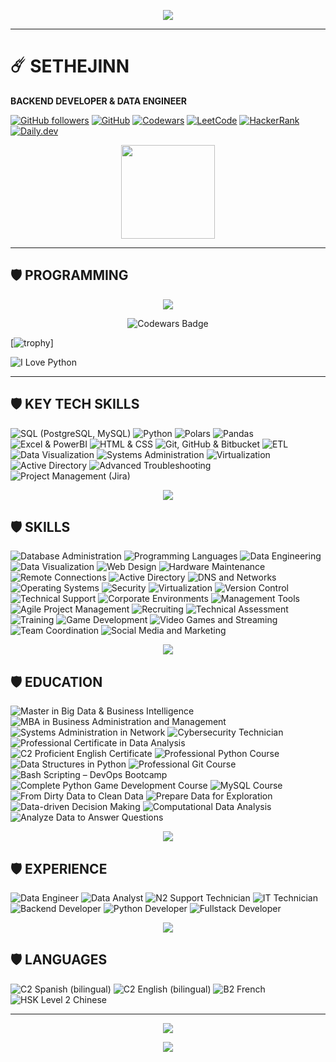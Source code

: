
<p align="center">
  <img src="https://readme-typing-svg.demolab.com?font=Agency+FB&size=85&pause=2000&color=green&center=true&random=true&width=700&height=150&lines=➤+SETHEJINN" />
</a></p>


<hr style="border-color:green;">

# ☄️ SETHEJINN
**BACKEND DEVELOPER & DATA ENGINEER**  

[![GitHub followers](https://img.shields.io/github/followers/sethejinn?style=social)](https://github.com/sethejinn) [![GitHub](https://img.shields.io/badge/GitHub-sethejinn-black?style=flat&logo=github)](https://github.com/sethejinn) [![Codewars](https://img.shields.io/badge/Codewars-BA0C2F?style=flat&logo=codewars&logoColor=white)](https://www.codewars.com/users/sethejinn) [![LeetCode](https://img.shields.io/badge/LeetCode-FFA116?style=flat&logo=leetcode&logoColor=black)](https://leetcode.com/u/sethejinn/) [![HackerRank](https://img.shields.io/badge/HackerRank-00EA64?style=flat&logo=hackerrank&logoColor=white)](https://www.hackerrank.com/profile/sethejinn) [![Daily.dev](https://img.shields.io/badge/Daily.dev-1A73E8?style=flat&logo=daily.dev&logoColor=white)](https://app.daily.dev/sethejinn)

<p align="center">
    <img src="https://cartoonsco-media.s3.amazonaws.com/uploads/2022/08/preview-of-snake-animated-gif-giving-thumbs-up.gif" height="150" />
</p>

<hr style="border-color:green;">

## 🛡️ PROGRAMMING  

<p align="center">
<a href="https://github.com/sethejinn/sethejinn">
  <img align="center" src="https://github-readme-stats.vercel.app/api/top-langs/?username=sethejinn&theme=dark&langs_count=20" />
</a></p>

<p align="center"><img src="https://www.codewars.com/users/sethejinn/badges/large" alt="Codewars Badge"> </p>

[![trophy](https://github-profile-trophy.vercel.app/?username=sethejinn)]

![I Love Python](https://img.shields.io/badge/I%20%E2%9D%A4%20Python-%233776AB?style=flat-square)

<hr style="border-color:green;">

## 🛡️ KEY TECH SKILLS  

![SQL (PostgreSQL, MySQL)](https://img.shields.io/badge/SQL%20%28PostgreSQL%2C%20MySQL%29-0072B8?style=flat-square) ![Python](https://img.shields.io/badge/Python-FFD43B?style=flat-square) ![Polars](https://img.shields.io/badge/Polars-4B8BBE?style=flat-square) ![Pandas](https://img.shields.io/badge/Pandas-150458?style=flat-square) ![Excel & PowerBI](https://img.shields.io/badge/Excel%20%26%20PowerBI-F25028?style=flat-square) ![HTML & CSS](https://img.shields.io/badge/HTML%20%26%20CSS-E34F26?style=flat-square) ![Git, GitHub & Bitbucket](https://img.shields.io/badge/Git%2C%20GitHub%20%26%20Bitbucket-F05032?style=flat-square) ![ETL](https://img.shields.io/badge/ETL-0072B8?style=flat-square) ![Data Visualization](https://img.shields.io/badge/Data%20Visualization-FFB845?style=flat-square) ![Systems Administration](https://img.shields.io/badge/Systems%20Administration-FF4700?style=flat-square) ![Virtualization](https://img.shields.io/badge/Virtualization-5B9BD5?style=flat-square) ![Active Directory](https://img.shields.io/badge/Active%20Directory-0089D3?style=flat-square) ![Advanced Troubleshooting](https://img.shields.io/badge/Advanced%20Troubleshooting-F4C20D?style=flat-square) ![Project Management (Jira)](https://img.shields.io/badge/Project%20Management%20%28Jira%29-0052CC?style=flat-square)


<p align="center">
    <img src="https://media.tenor.com/MOFonahEVKUAAAAi/xs19-baby-yoda.gif" />
  </a>
</p>

## 🛡️ SKILLS  

![Database Administration](https://img.shields.io/badge/Database%20Administration-lightblue?style=flat-square) ![Programming Languages](https://img.shields.io/badge/Programming%20Languages-lightblue?style=flat-square) ![Data Engineering](https://img.shields.io/badge/Data%20Engineering-lightblue?style=flat-square) ![Data Visualization](https://img.shields.io/badge/Data%20Visualization-lightblue?style=flat-square) ![Web Design](https://img.shields.io/badge/Web%20Design-lightblue?style=flat-square) ![Hardware Maintenance](https://img.shields.io/badge/Hardware%20Maintenance-lightblue?style=flat-square) ![Remote Connections](https://img.shields.io/badge/Remote%20Connections-lightblue?style=flat-square) ![Active Directory](https://img.shields.io/badge/Active%20Directory-lightblue?style=flat-square) ![DNS and Networks](https://img.shields.io/badge/DNS%20and%20Networks-lightblue?style=flat-square) ![Operating Systems](https://img.shields.io/badge/Operating%20Systems-lightblue?style=flat-square) ![Security](https://img.shields.io/badge/Security-lightblue?style=flat-square) ![Virtualization](https://img.shields.io/badge/Virtualization-lightblue?style=flat-square) ![Version Control](https://img.shields.io/badge/Version%20Control-lightblue?style=flat-square) ![Technical Support](https://img.shields.io/badge/Technical%20Support-orange?style=flat-square) ![Corporate Environments](https://img.shields.io/badge/Corporate%20Environments-orange?style=flat-square) ![Management Tools](https://img.shields.io/badge/Management%20Tools-orange?style=flat-square) ![Agile Project Management](https://img.shields.io/badge/Agile%20Project%20Management-orange?style=flat-square) ![Recruiting](https://img.shields.io/badge/Recruiting-orange?style=flat-square) ![Technical Assessment](https://img.shields.io/badge/Technical%20Assessment-orange?style=flat-square) ![Training](https://img.shields.io/badge/Training-orange?style=flat-square) ![Game Development](https://img.shields.io/badge/Game%20Development-yellow?style=flat-square) ![Video Games and Streaming](https://img.shields.io/badge/Video%20Games%20and%20Streaming-yellow?style=flat-square) ![Team Coordination](https://img.shields.io/badge/Team%20Coordination-yellow?style=flat-square) ![Social Media and Marketing](https://img.shields.io/badge/Social%20Media%20and%20Marketing-yellow?style=flat-square)


<p align="center">
    <img src="https://i.gifer.com/origin/d1/d17fc7f864fdb8deae36bc3bf8cf6d05_w200.gif" />
  </a>
</p>

## 🛡️ EDUCATION

![Master in Big Data & Business Intelligence](https://img.shields.io/badge/Master%20in%20Big%20Data%20%26%20Business%20Intelligence-blue?style=flat-square) ![MBA in Business Administration and Management](https://img.shields.io/badge/MBA%20in%20Business%20Administration%20and%20Management-blue?style=flat-square) ![Systems Administration in Network](https://img.shields.io/badge/Systems%20Administration%20in%20Network-lightblue?style=flat-square) ![Cybersecurity Technician](https://img.shields.io/badge/Cybersecurity%20Technician-lightblue?style=flat-square) ![Professional Certificate in Data Analysis](https://img.shields.io/badge/Professional%20Certificate%20in%20Data%20Analysis-lightblue?style=flat-square) ![C2 Proficient English Certificate](https://img.shields.io/badge/C2%20Proficient%20English%20Certificate-lightblue?style=flat-square) ![Professional Python Course](https://img.shields.io/badge/Professional%20Python%20Course-lightgreen?style=flat-square) ![Data Structures in Python](https://img.shields.io/badge/Data%20Structures%20in%20Python-lightgreen?style=flat-square) ![Professional Git Course](https://img.shields.io/badge/Professional%20Git%20Course-lightgreen?style=flat-square) ![Bash Scripting – DevOps Bootcamp](https://img.shields.io/badge/Bash%20Scripting%20%E2%80%93%20DevOps%20Bootcamp-lightgreen?style=flat-square) ![Complete Python Game Development Course](https://img.shields.io/badge/Complete%20Python%20Game%20Development%20Course-yellow?style=flat-square) ![MySQL Course](https://img.shields.io/badge/MySQL%20Course-yellow?style=flat-square) ![From Dirty Data to Clean Data](https://img.shields.io/badge/From%20Dirty%20Data%20to%20Clean%20Data-yellow?style=flat-square) ![Prepare Data for Exploration](https://img.shields.io/badge/Prepare%20Data%20for%20Exploration-yellow?style=flat-square) ![Data-driven Decision Making](https://img.shields.io/badge/Data--driven%20Decision%20Making-orange?style=flat-square) ![Computational Data Analysis](https://img.shields.io/badge/Computational%20Data%20Analysis-orange?style=flat-square) ![Analyze Data to Answer Questions](https://img.shields.io/badge/Analyze%20Data%20to%20Answer%20Questions-orange?style=flat-square)



<p align="center">
    <img src="https://media.tenor.com/ONv6f0zBNFYAAAAj/hugging-grogu.gif" />
  </a>
</p>

## 🛡️ EXPERIENCE

![Data Engineer](https://img.shields.io/badge/Data%20Engineer-%236A5ACD?style=flat-square) ![Data Analyst](https://img.shields.io/badge/Data%20Analyst-%234CAF50?style=flat-square) ![N2 Support Technician](https://img.shields.io/badge/N2%20Support%20Technician-%23FFA07A?style=flat-square) ![IT Technician](https://img.shields.io/badge/IT%20Technician-%23FF8C00?style=flat-square) ![Backend Developer](https://img.shields.io/badge/Backend%20Developer-%23FF4500?style=flat-square) ![Python Developer](https://img.shields.io/badge/Python%20Developer-%233CB371?style=flat-square) ![Fullstack Developer](https://img.shields.io/badge/Fullstack%20Developer-%23FF5733?style=flat-square)

<p align="center">
    <img src="https://www.animatedimages.org/data/media/636/animated-star-wars-image-0009.gif" />
  </a>
</p>
<p align="center"> </p>

## 🛡️ LANGUAGES  

![C2 Spanish (bilingual)](https://img.shields.io/badge/C2%20Spanish%20%28bilingual%29-0056D2?style=flat-square) ![C2 English (bilingual)](https://img.shields.io/badge/C2%20English%20%28bilingual%29-28A745?style=flat-square) ![B2 French](https://img.shields.io/badge/B2%20French-FF5733?style=flat-square) ![HSK Level 2 Chinese](https://img.shields.io/badge/HSK%20Level%202%20Chinese-F39C12?style=flat-square)

<hr style="border-color:green;">
<p></p>

<p align="center">
      <img src="https://github-readme-stats.vercel.app/api?username=sethejinn&theme=transparent&show_icons=true">
      </a><p>
        
<p align="center">
    <img src="https://media1.tenor.com/m/RYJZjeM7FPYAAAAd/leaves-thanks.gif" />
  </a>
</p>
